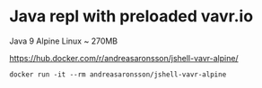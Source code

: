 # Java repl with preloaded vavr.io

Java 9
Alpine Linux
~ 270MB

https://hub.docker.com/r/andreasaronsson/jshell-vavr-alpine/

`docker run -it --rm andreasaronsson/jshell-vavr-alpine`

